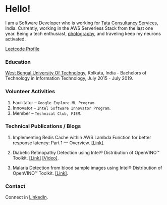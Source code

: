 # Hello!

I am a Software Developer who is working for [Tata Consultancy Services](https://www.tcs.com/), India. Currently, working in the AWS Serverless Stack from the last one year. Being a tech enthusiast, [photography](https://www.instagram.com/my.fotocraft.in/), and traveling keep my neurons activated.

[Leetcode Profile](https://leetcode.com/user5432z/)
<!-- ### My Toolbox

![My-Toolbox](/img/my_profile.png)
 -->
### Education

[West Bengal University Of Technology](https://makautwb.ac.in/), Kolkata, India - Bachelors of Technology in Information Technology, July 2015 - July 2019.

### Volunteer Activities

1.  Facilitator – `Google Explore ML Program`.
2.  Innovator – `Intel Software Innovator Program`.
3.  Member – `Technical Club, FIEM`.

### Technical Publications / Blogs

1. Implementing Redis Cache within AWS Lambda Function for better response latency: Part 1 — Overview. [[Link]](https://medium.com/@sarkarpranab66/implementing-redis-cache-within-aws-lambda-function-for-better-response-latency-part-1-overview-19da1e5369ef#1b81-f94bea934bd).

2. Diabetic Retinopathy Detection using Intel® Distribution of OpenVINO™ Toolkit. [[Link]](https://devmesh.intel.com/projects/diabetic-retinopathy-detection-using-using-intel-distribution-of-openvino-toolkit) [[Video]](https://youtu.be/agutzaFXGZA).

3. Malaria Detection from blood sample images using Intel® Distribution of OpenVINO™ Toolkit. [[Link]](https://medium.com/intel-software-innovators/malaria-detection-from-blood-sample-images-using-intel-distribution-of-openvino-toolkit-941bc3978bf9).

### Contact
Connect in [LinkedIn](http://www.linkedin.com/in/sarkarpranab66/).<br/>
